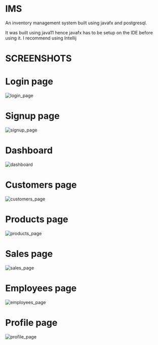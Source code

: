 # IMS
An inventory management system built using javafx and postgresql.

It was built using java11 hence javafx has to be setup on the IDE before using it.
I recommend using Intellij

# SCREENSHOTS

# Login page
![login_page](https://user-images.githubusercontent.com/101122860/174145346-42c782ea-227c-4779-a0a5-77cead6299c5.png)

# Signup page
![signup_page](https://user-images.githubusercontent.com/101122860/174145426-b9846f01-6e17-47c1-b9f9-9671fede8526.png)

# Dashboard
![dashboard](https://user-images.githubusercontent.com/101122860/174145714-6967669a-f046-409a-84f9-b2b2bc616eb9.png)

# Customers page
![customers_page](https://user-images.githubusercontent.com/101122860/174145520-1599e4ad-4b4b-4b49-a992-03e2b71a41b0.png)

# Products page
![products_page](https://user-images.githubusercontent.com/101122860/174145479-8e7aa17c-8a06-433b-a005-7d19080a66ad.png)

# Sales page
![sales_page](https://user-images.githubusercontent.com/101122860/174145604-de7b3c40-3db8-4095-9331-b4c3993d58eb.png)

# Employees page
![employees_page](https://user-images.githubusercontent.com/101122860/174145657-d33a3321-ccbe-4677-b86b-ced33daff75d.png)

# Profile page
![profile_page](https://user-images.githubusercontent.com/101122860/174145682-b9262300-f865-43c0-9346-8aa6b31a13ea.png)
